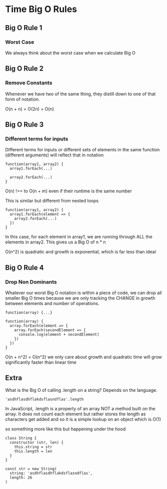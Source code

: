 # Time Big O Rules

## Big O Rule 1

### Worst Case

We always think about the worst case when we calculate Big O

## Big O Rule 2

### Remove Constants


Whenever we have two of the same thing, they distill down to one of that form of notation.

O(n + n) = O(2n) = O(n)

## Big O Rule 3

### Different terms for inputs

Different terms for inputs or different sets of elements in the same function (different arguments) will reflect that in notation

```
function(array1, array2) {
  array1.forEach(...)

  array2.forEach(...)
}
```

O(n) !== to O(n + m) even if their runtime is the same number

This is similar but different from nested loops

```
function(array1, array2) {
  array1.forEach(element => {
    array2.forEach(...)
  })  
}
```

In this case, for each element in array1, we are running through ALL the elements in array2. This gives us a Big O of n * n

O(n^2) is quadratic and growth is exponential, which is far less than ideal

## Big O Rule 4

### Drop Non Dominants

Whatever our worst Big O notation is within a piece of code, we can drop all smaller Big O times because we are only tracking the CHANGE in growth between elements and number of operations.

```
function(array) {...}

function(array) {
  array.forEach(element => {
    array.forEach(secondElement => {
      console.log(element + secondElement)
    })
  })  
}
```

O(n + n^2) = O(n^2) we only care about growth and quadratic time will grow significantly faster than linear time


## Extra

What is the Big O of calling .length on a string?
Depends on the language.

```
'asdhflasdhflakdsflasndflas'.length
```

In JavaScript, .length is a property of an array NOT a method built on the array. It does not count each element but rather stores the length as characters get added and so it is a simple lookup on an object which is O(1)

so something more like this but happening under the hood

```
class String {
  constructor (str, len) {
    this.string = str
    this.length = len
  } 
}

const str = new String(
  string: 'asdhflasdhflakdsflasndflas',
  length: 26
)
```